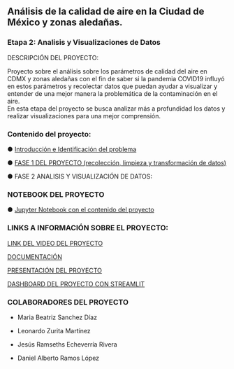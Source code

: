 ## Análisis de la calidad de aire en la Ciudad de México y zonas aledañas.
### Etapa 2: Analisis y Visualizaciones de Datos


DESCRIPCIÓN DEL PROYECTO: 

Proyecto sobre el análisis sobre los parámetros de calidad del aire en CDMX y zonas aledañas con el fin de saber si la pandemia COVID19 influyó en estos parámetros y recolectar datos que puedan ayudar a visualizar y entender de una mejor manera la problemática de la contaminación en el aire.  
En esta etapa del proyecto se busca analizar más a profundidad los datos y realizar visualizaciones para una mejor comprensión.

### Contenido del proyecto:

● [Introducción e Identificación del problema ](https://github.com/BettySanchez7/Proyecto_AnalisisDatosConPython/blob/main/docs/Introduccion.md) 

● [FASE 1 DEL PROYECTO (recolección, limpieza y transformación de datos)](https://github.com/BettySanchez7/Analisis_Calidad_AireCDMX_Python)

● FASE 2 ANALISIS Y VISUALIZACIÓN DE DATOS:

 ### NOTEBOOK DEL PROYECTO 
 
● [Jupyter Notebook con el contenido del proyecto](https://github.com/BettySanchez7/Analisis_Calidad_AireCDMX_Python/blob/main/Procesamiento_Datos.ipynb)

### LINKS A INFORMACIÓN SOBRE EL PROYECTO:

[LINK DEL VIDEO DEL PROYECTO]()

[DOCUMENTACIÓN]()

[PRESENTACIÓN DEL PROYECTO]()

[DASHBOARD DEL PROYECTO CON STREAMLIT](https://github.com/BettySanchez7/proyecto_analisisdatos_streamlit)


### COLABORADORES DEL PROYECTO 

-   Maria Beatriz Sanchez Díaz
    
-   Leonardo Zurita Martínez
    
-   Jesús Ramseths Echeverría Rivera
    
-   Daniel Alberto Ramos López


